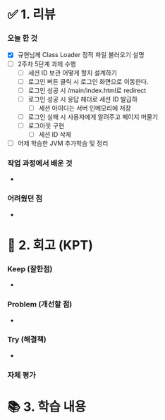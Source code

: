 # ✅ 1. 리뷰
### 오늘 한 것
- [x] 규현님께 Class Loader 정적 파일 불러오기 설명
- [ ] 2주차 5단계 과제 수행
  - [ ] 세션 ID 보관 어떻게 할지 설계하기
  - [ ] 로그인 버튼 클릭 시 로그인 화면으로 이동한다.
  - [ ] 로그인 성공 시 /main/index.html로 redirect
  - [ ] 로그인 성공 시 응답 헤더로 세션 ID 발급하
    - [ ] 세션 아이디는 서버 인메모리에 저장  
  - [ ] 로그인 실패 시 사용자에게 알려주고 페이지 머물기
  - [ ] 로그아웃 구현
    - [ ] 세션 ID 삭제
- [ ] 어제 학습한 JVM 추가학습 및 정리 

### 작업 과정에서 배운 것
- 

### 어려웠던 점
-  


# 🤔 2. 회고 (KPT)
### Keep (잘한점)
- 

### Problem (개선할 점)
-  

### Try (해결책)
- 
 
### 자체 평가


# 📚 3. 학습 내용

